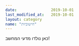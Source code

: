 ```yaml
---
date:               2019-10-01
last_modified_at:   2019-10-01
layout: category
name: "חישוביות"
---
```

כאן נולדו מדעי המחשב!